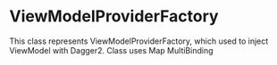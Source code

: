 # ViewModelProviderFactory
This class represents ViewModelProviderFactory, which used to inject ViewModel with Dagger2. Class uses Map MultiBinding
